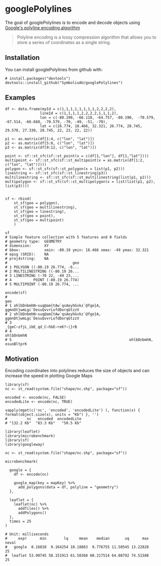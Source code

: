 # googlePolylines

The goal of googlePolylines is to encode and decode objects using [Google's polyline encoding algorithm](https://developers.google.com/maps/documentation/utilities/polylinealgorithm)

> Polyline encoding is a lossy compression algorithm that allows you to store a series of coordinates as a single string. 

## Installation

You can install googlePolylines from github with:


```
# install.packages("devtools")
devtools::install_github("SymbolixAU/googlePolylines")
```

## Examples

```
df <- data.frame(myId = c(1,1,1,1,1,1,1,1,2,2,2,2),
				lineId = c(1,1,1,1,2,2,2,2,1,1,1,2),
				lon = c(-80.190, -66.118, -64.757, -80.190,  -70.579, -67.514, -66.668, -70.579, -70, -49, -51, -70),
				lat = c(26.774, 18.466, 32.321, 26.774, 28.745, 29.570, 27.339, 28.745, 22, 23, 22, 22))

p1 <- as.matrix(df[1:4, c("lon", "lat")])
p2 <- as.matrix(df[5:8, c("lon", "lat")])
p3 <- as.matrix(df[9:12, c("lon", "lat")])

point <- sf::st_sfc(sf::st_point(x = c(df[1,"lon"], df[1,"lat"])))
multipoint <- sf::st_sfc(sf::st_multipoint(x = as.matrix(df[1:2, c("lon", "lat")])))
polygon <- sf::st_sfc(sf::st_polygon(x = list(p1, p2)))
linestring <- sf::st_sfc(sf::st_linestring(p3))
multilinestring <- sf::st_sfc(sf::st_multilinestring(list(p1, p2)))
multipolygon <- sf::st_sfc(sf::st_multipolygon(x = list(list(p1, p2), list(p3))))


sf <- rbind(
	st_sf(geo = polygon),
	st_sf(geo = multilinestring),
	st_sf(geo = linestring),
	st_sf(geo = point),
	st_sf(geo = multipoint)
	)

sf
# Simple feature collection with 5 features and 0 fields
# geometry type:  GEOMETRY
# dimension:      XY
# bbox:           xmin: -80.19 ymin: 18.466 xmax: -49 ymax: 32.321
# epsg (SRID):    NA
# proj4string:    NA
#                              geo
# 1 POLYGON ((-80.19 26.774, -6...
# 2 MULTILINESTRING ((-80.19 26...
# 3 LINESTRING (-70 22, -49 23,...
# 4          POINT (-80.19 26.774)
# 5 MULTIPOINT (-80.19 26.774, ...

encode(sf)
#                                                                           geo
# 1 ohlbDnbmhN~suq@am{tAw`qsAeyhGvkz`@fge}A, ggmnDt}wmLgc`DesuQvvrLofdDorqGtzzV
# 2 ohlbDnbmhN~suq@am{tAw`qsAeyhGvkz`@fge}A, ggmnDt}wmLgc`DesuQvvrLofdDorqGtzzV
# 3                                           _{geC~zfjL_ibE_qd_C~hbE~reK?~|}rB
# 4                                                                  ohlbDnbmhN
# 5                                                      ohlbDnbmhN, osuoBltprK

```


## Motivation

Encoding coordinates into polylines reduces the size of objects and can increase the speed in plotting Google Maps


```
library(sf)
nc <- st_read(system.file("shape/nc.shp", package="sf"))

encoded <- encode(nc, FALSE)
encodedLite <- encode(nc, TRUE)

vapply(mget(c('nc', 'encoded', 'encodedLite') ), function(x) { format(object.size(x), units = "Kb") }, '')
#         nc   encoded  encodedLite 
# "132.2 Kb"  "83.3 Kb"   "50.5 Kb"
```

```
library(leaflet)
library(microbenchmark)
library(sf)
library(googleway)

nc <- st_read(system.file("shape/nc.shp", package="sf"))

microbenchmark(

  google = {
    df <- encode(nc)

    google_map(key = mapKey) %>%
      add_polygons(data = df, polyline = "geometry")
  },

  leaflet = {
    leaflet(nc) %>%
      addTiles() %>%
      addPolygons()
  },
  times = 25
)

# Unit: milliseconds
#     expr      min        lq     mean    median       uq      max neval
#   google  8.16810  9.164254 10.18863  9.776755 11.50545 13.22828    25
#  leaflet 53.90745 58.151913 61.50368 60.217514 64.08792 74.51588    25
 
```

